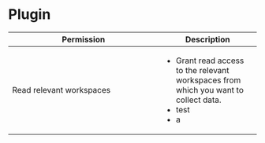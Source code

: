 # Plugin



<table><thead><tr><th width="289">Permission</th><th>Description</th></tr></thead><tbody><tr><td>Read relevant workspaces</td><td><ul><li>Grant read access to the relevant workspaces from which you want to collect data.</li><li>test</li><li>a</li></ul></td></tr></tbody></table>
